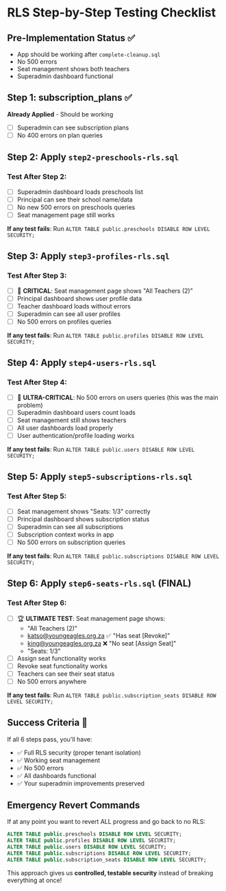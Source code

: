 # RLS Step-by-Step Testing Checklist

## Pre-Implementation Status ✅
- App should be working after `complete-cleanup.sql`
- No 500 errors
- Seat management shows both teachers
- Superadmin dashboard functional

## Step 1: subscription_plans ✅ 
**Already Applied** - Should be working
- [ ] Superadmin can see subscription plans
- [ ] No 400 errors on plan queries

## Step 2: Apply `step2-preschools-rls.sql`

### Test After Step 2:
- [ ] Superadmin dashboard loads preschools list
- [ ] Principal can see their school name/data
- [ ] No new 500 errors on preschools queries
- [ ] Seat management page still works

**If any test fails**: Run `ALTER TABLE public.preschools DISABLE ROW LEVEL SECURITY;`

## Step 3: Apply `step3-profiles-rls.sql` 

### Test After Step 3:
- [ ] 🎯 **CRITICAL**: Seat management page shows "All Teachers (2)" 
- [ ] Principal dashboard shows user profile data
- [ ] Teacher dashboard loads without errors
- [ ] Superadmin can see all user profiles
- [ ] No 500 errors on profiles queries

**If any test fails**: Run `ALTER TABLE public.profiles DISABLE ROW LEVEL SECURITY;`

## Step 4: Apply `step4-users-rls.sql`

### Test After Step 4:
- [ ] 🚨 **ULTRA-CRITICAL**: No 500 errors on users queries (this was the main problem)
- [ ] Superadmin dashboard users count loads
- [ ] Seat management still shows teachers  
- [ ] All user dashboards load properly
- [ ] User authentication/profile loading works

**If any test fails**: Run `ALTER TABLE public.users DISABLE ROW LEVEL SECURITY;`

## Step 5: Apply `step5-subscriptions-rls.sql`

### Test After Step 5:
- [ ] Seat management shows "Seats: 1/3" correctly
- [ ] Principal dashboard shows subscription status
- [ ] Superadmin can see all subscriptions
- [ ] Subscription context works in app
- [ ] No 500 errors on subscription queries

**If any test fails**: Run `ALTER TABLE public.subscriptions DISABLE ROW LEVEL SECURITY;`

## Step 6: Apply `step6-seats-rls.sql` (FINAL)

### Test After Step 6:
- [ ] 🏆 **ULTIMATE TEST**: Seat management page shows:
  - "All Teachers (2)" 
  - katso@youngeagles.org.za ✅ "Has seat [Revoke]"
  - king@youngeagles.org.za ❌ "No seat [Assign Seat]"
  - "Seats: 1/3"
- [ ] Assign seat functionality works
- [ ] Revoke seat functionality works  
- [ ] Teachers can see their seat status
- [ ] No 500 errors anywhere

**If any test fails**: Run `ALTER TABLE public.subscription_seats DISABLE ROW LEVEL SECURITY;`

## Success Criteria 🎉

If all 6 steps pass, you'll have:
- ✅ Full RLS security (proper tenant isolation)
- ✅ Working seat management 
- ✅ No 500 errors
- ✅ All dashboards functional
- ✅ Your superadmin improvements preserved

## Emergency Revert Commands

If at any point you want to revert ALL progress and go back to no RLS:

```sql
ALTER TABLE public.preschools DISABLE ROW LEVEL SECURITY;
ALTER TABLE public.profiles DISABLE ROW LEVEL SECURITY; 
ALTER TABLE public.users DISABLE ROW LEVEL SECURITY;
ALTER TABLE public.subscriptions DISABLE ROW LEVEL SECURITY;
ALTER TABLE public.subscription_seats DISABLE ROW LEVEL SECURITY;
```

This approach gives us **controlled, testable security** instead of breaking everything at once!